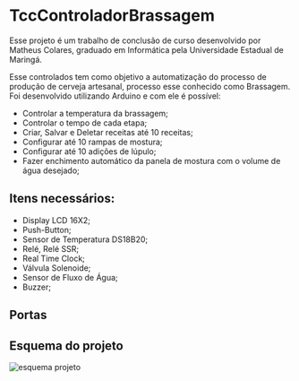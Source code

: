 # TccControladorBrassagem

Esse projeto é um trabalho de conclusão de curso desenvolvido por Matheus Colares, graduado em Informática pela Universidade Estadual de Maringá.

Esse controlados tem como objetivo a automatização do processo de produção de cerveja artesanal, processo esse conhecido como Brassagem.
Foi desenvolvido utilizando Arduino e com ele é possível:
 -  Controlar a temperatura da brassagem;
 -  Controlar o tempo de cada etapa;
 -  Criar, Salvar e Deletar receitas até 10 receitas;
 -  Configurar até 10 rampas de mostura;
 -  Configurar até 10 adições de lúpulo;
 -  Fazer enchimento automático da panela de mostura com o volume de água desejado;
 
 ## Itens necessários:
 - Display LCD 16X2;
 - Push-Button;
 - Sensor de Temperatura DS18B20;
 - Relé, Relé SSR;
 - Real Time Clock;
 - Válvula Solenoide;
 - Sensor de Fluxo de Água;
 - Buzzer;
 
## Portas

## Esquema do projeto
![esquema projeto](https://user-images.githubusercontent.com/29753301/73300000-0419a480-41ef-11ea-810d-3890823658a2.png)
